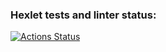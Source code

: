 ### Hexlet tests and linter status:
[![Actions Status](https://github.com/polinatswet/qa-engineer-project-84/workflows/hexlet-check/badge.svg)](https://github.com/polinatswet/qa-engineer-project-84/actions)